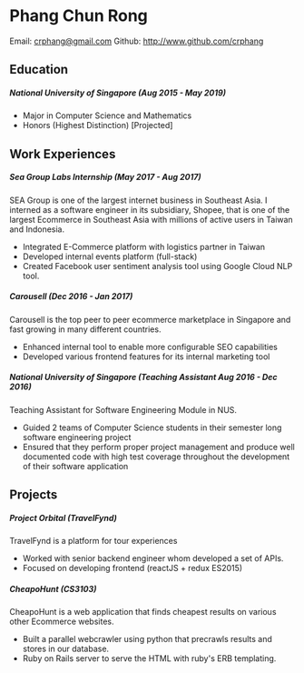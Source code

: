# Phang Chun Rong
Email: crphang@gmail.com
Github: http://www.github.com/crphang

## Education

##### National University of Singapore (Aug 2015 - May 2019)
- Major in Computer Science and Mathematics
- Honors (Highest Distinction) [Projected]

## Work Experiences

##### Sea Group Labs Internship (May 2017 - Aug 2017)
SEA Group is one of the largest internet business in Southeast Asia. I interned as a software engineer in its subsidiary, Shopee, that is one of the largest Ecommerce in Southeast Asia with millions of active users in Taiwan and Indonesia.

- Integrated E-Commerce platform with logistics partner in Taiwan
- Developed internal events platform (full-stack)
- Created Facebook user sentiment analysis tool using Google Cloud NLP tool.

##### Carousell (Dec 2016 - Jan 2017)
Carousell is the top peer to peer ecommerce marketplace in Singapore and fast growing in many different countries.

- Enhanced internal tool to enable more configurable SEO capabilities
- Developed various frontend features for its internal marketing tool

##### National University of Singapore (Teaching Assistant Aug 2016 - Dec 2016)
Teaching Assistant for Software Engineering Module in NUS.

- Guided 2 teams of Computer Science students in their semester long software engineering project
- Ensured that they perform proper project management and produce well documented code with high test coverage throughout the development of their software application

## Projects

##### Project Orbital (TravelFynd)
TravelFynd is a platform for tour experiences

- Worked with senior backend engineer whom developed a set of APIs.
- Focused on developing frontend (reactJS + redux ES2015)


##### CheapoHunt (CS3103)
CheapoHunt is a web application that finds cheapest results on various other Ecommerce websites.

- Built a parallel webcrawler using python that precrawls results and stores in our database.
- Ruby on Rails server to serve the HTML with ruby's ERB templating.